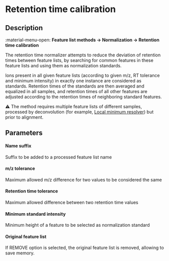 # **Retention time calibration**

## **Description**

:material-menu-open: **Feature list methods → Normalization → Retention time calibration**

The retention time normalizer attempts to reduce the deviation of retention times between feature lists, by searching for common features in these feature lists and using them as normalization standards.

Ions present in all given feature lists (according to given m/z, RT tolerance and minimum intensity) in exactly one instance are considered as standards. Retention times of the standards are then averaged and equalized in all samples, and retention times of all other features are adjusted according to the retention times of neighboring standard features.

:warning: The method requires multiple feature lists of different samples, processed by deconvolution (for example, [Local minimum resolver](../featdet_resolver_local_minimum/local-minimum-resolver.md)) but prior to alignment.

## **Parameters**

#### **Name suffix**

Suffix to be added to a processed feature list name

#### **m/z tolerance**

Maximum allowed m/z difference for two values to be considered the same

#### **Retention time tolerance**

Maximum allowed difference between two retention time values

#### **Minimum standard intensity**

Minimum height of a feature to be selected as normalization standard

#### **Original feature list**

If REMOVE option is selected, the original feature list is  removed, allowing to save memory.

[//]: # (TODO Add the screenshot)
[//]: # (The folowing screenshot shows two feature lists &#40;top&#41; normalized by the Retention time normalizer &#40;bottom&#41; with the following parameters: m/z tolerance = 0.1, RT tolerance = 1:00, Minimum standard intensity = 1E6. The red color shows which peaks were selected as standards. The retention time of standards was averaged, and retention time of other peaks was adjusted accordingly &#40;blue color&#41;.)

